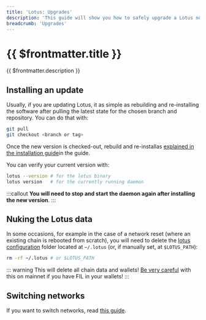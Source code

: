 ```yaml
---
title: 'Lotus: Upgrades'
description: 'This guide will show you how to safely upgrade a Lotus node to a newer version.'
breadcrumb: 'Upgrades'
---
```


# {{ $frontmatter.title }}

{{ $frontmatter.description }}

## Installing an update

Usually, if you are updating Lotus, it as simple as rebuilding and re-installing the software after pulling the latest state for the chosen branch and repository. You can do that with:

```sh
git pull
git checkout <branch or tag>
```

Once the new version is checked-out, rebuild and re-installas [explained in the installation guide](installation.md)in the guide.

You can verify your current version with:

```sh
lotus --version # for the lotus binary
lotus version   # for the currently running daemon
```

:::callout
**You will need to stop and start the daemon again after installing the new version**.
:::

## Nuking the Lotus data

In some occasions, for example in the case of a network reset (where an existing chain is rebooted from scratch), you will need to delete the [lotus configuration](configuration-and-advanced-usage.md) folder located at `~/.lotus` (or, if manually set, at `$LOTUS_PATH`):

```bash
rm -rf ~/.lotus # or $LOTUS_PATH
```

::: warning
This will delete all chain data and wallets! [Be very careful](send-and-receive-fil.md#exporting-and-importing-a-wallet) with this on mainnet if you have FIL in your wallets!
:::

## Switching networks

If you want to switch networks, read [this guide](switch-networks.md).
